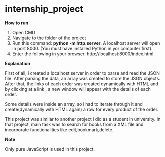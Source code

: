 # internship_project

<b>How to run</b>

1) Open CMD
2) Navigate to the folder of the project
3) Run this command: <b>python -m http.server</b>. A localhost server will open in port 8000. (You must have installed Python in yor computer first).
4) Enter the following in your browser: http://localhost:8000/index.html

<b>Explanation</b>

First of all, i created a localhost server in order to parse and read the JSON file. After parsing the data, an array was created to store the JSON objects.
After that, the links of each order was created dynamically with HTML and by clicking at a link , a new window will appear with the details of each order.

Some details were inside an array, so i had to iterate through it and create(dynamically with HTML again) a row for every product of the order. 

This project was similar to another project i did as a student in university. In that project, main task was to search for books from a XML file and incorporate functionalities like edit,bookmark,delete.

<b>Note</b>

Only pure JavaScript is used in this project.

